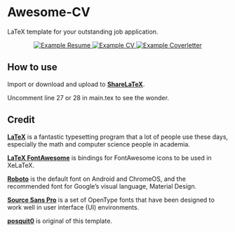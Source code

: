 # Awesome-CV
LaTeX template for your outstanding job application.

<div align="center">
  <a href="https://raw.githubusercontent.com/fathurmh/Awesome-CV-Fathur/master/examples/Resume.pdf">
    <img alt="Example Resume" src="https://img.shields.io/badge/resume-pdf-green.svg" />
  </a>
  <a href="https://raw.githubusercontent.com/fathurmh/Awesome-CV-Fathur/master/examples/CV.pdf">
    <img alt="Example CV" src="https://img.shields.io/badge/cv-pdf-green.svg" />
  </a>
  <a href="https://raw.githubusercontent.com/fathurmh/Awesome-CV-Fathur/master/examples/CoverLetter.pdf">
    <img alt="Example Coverletter" src="https://img.shields.io/badge/coverletter-pdf-green.svg" />
  </a>
</div>

## How to use
Import or download and upload to [**ShareLaTeX**](https://www.sharelatex.com).

Uncomment line 27 or 28 in main.tex to see the wonder.

## Credit

[**LaTeX**](http://www.latex-project.org) is a fantastic typesetting program that a lot of people use these days, especially the math and computer science people in academia.

[**LaTeX FontAwesome**](https://github.com/furl/latex-fontawesome) is bindings for FontAwesome icons to be used in XeLaTeX.

[**Roboto**](https://github.com/google/roboto) is the default font on Android and ChromeOS, and the recommended font for Google’s visual language, Material Design.

[**Source Sans Pro**](https://github.com/adobe-fonts/source-sans-pro) is a set of OpenType fonts that have been designed to work well in user interface (UI) environments.

[**posquit0**](https://github.com/posquit0/Awesome-CV) is original of this template.
